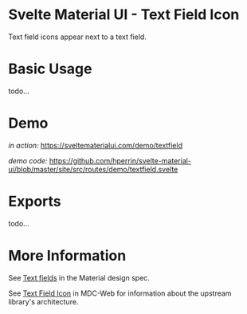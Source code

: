 # Svelte Material UI - Text Field Icon

Text field icons appear next to a text field.

# Basic Usage

todo...

# Demo

_in action:_ https://sveltematerialui.com/demo/textfield

_demo code:_ https://github.com/hperrin/svelte-material-ui/blob/master/site/src/routes/demo/textfield.svelte

# Exports

todo...

# More Information

See [Text fields](https://material.io/components/text-fields) in the Material design spec.

See [Text Field Icon](https://github.com/material-components/material-components-web/tree/v10.0.0/packages/mdc-textfield/icon) in MDC-Web for information about the upstream library's architecture.
